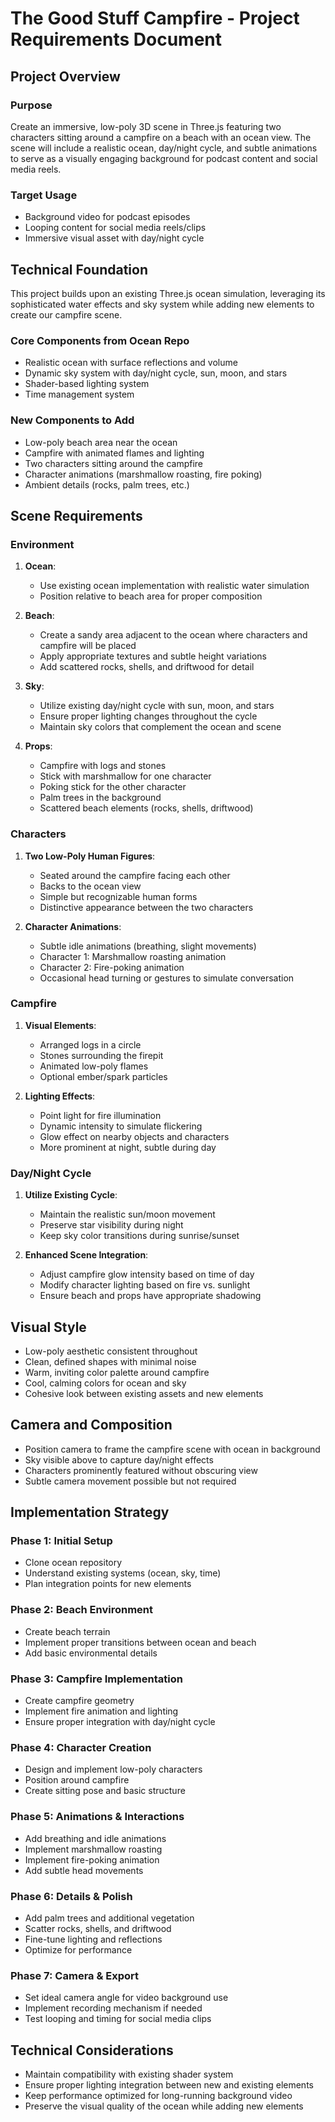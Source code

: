 # The Good Stuff Campfire - Project Requirements Document

## Project Overview

### Purpose
Create an immersive, low-poly 3D scene in Three.js featuring two characters sitting around a campfire on a beach with an ocean view. The scene will include a realistic ocean, day/night cycle, and subtle animations to serve as a visually engaging background for podcast content and social media reels.

### Target Usage
- Background video for podcast episodes
- Looping content for social media reels/clips
- Immersive visual asset with day/night cycle

## Technical Foundation

This project builds upon an existing Three.js ocean simulation, leveraging its sophisticated water effects and sky system while adding new elements to create our campfire scene.

### Core Components from Ocean Repo
- Realistic ocean with surface reflections and volume
- Dynamic sky system with day/night cycle, sun, moon, and stars
- Shader-based lighting system
- Time management system

### New Components to Add
- Low-poly beach area near the ocean
- Campfire with animated flames and lighting
- Two characters sitting around the campfire
- Character animations (marshmallow roasting, fire poking)
- Ambient details (rocks, palm trees, etc.)

## Scene Requirements

### Environment
1. **Ocean**:
   - Use existing ocean implementation with realistic water simulation
   - Position relative to beach area for proper composition

2. **Beach**:
   - Create a sandy area adjacent to the ocean where characters and campfire will be placed
   - Apply appropriate textures and subtle height variations
   - Add scattered rocks, shells, and driftwood for detail

3. **Sky**:
   - Utilize existing day/night cycle with sun, moon, and stars
   - Ensure proper lighting changes throughout the cycle
   - Maintain sky colors that complement the ocean and scene

4. **Props**:
   - Campfire with logs and stones
   - Stick with marshmallow for one character
   - Poking stick for the other character
   - Palm trees in the background
   - Scattered beach elements (rocks, shells, driftwood)

### Characters
1. **Two Low-Poly Human Figures**:
   - Seated around the campfire facing each other
   - Backs to the ocean view
   - Simple but recognizable human forms
   - Distinctive appearance between the two characters

2. **Character Animations**:
   - Subtle idle animations (breathing, slight movements)
   - Character 1: Marshmallow roasting animation
   - Character 2: Fire-poking animation
   - Occasional head turning or gestures to simulate conversation

### Campfire
1. **Visual Elements**:
   - Arranged logs in a circle
   - Stones surrounding the firepit
   - Animated low-poly flames
   - Optional ember/spark particles

2. **Lighting Effects**:
   - Point light for fire illumination
   - Dynamic intensity to simulate flickering
   - Glow effect on nearby objects and characters
   - More prominent at night, subtle during day

### Day/Night Cycle
1. **Utilize Existing Cycle**:
   - Maintain the realistic sun/moon movement
   - Preserve star visibility during night
   - Keep sky color transitions during sunrise/sunset

2. **Enhanced Scene Integration**:
   - Adjust campfire glow intensity based on time of day
   - Modify character lighting based on fire vs. sunlight
   - Ensure beach and props have appropriate shadowing

## Visual Style
- Low-poly aesthetic consistent throughout
- Clean, defined shapes with minimal noise
- Warm, inviting color palette around campfire
- Cool, calming colors for ocean and sky
- Cohesive look between existing assets and new elements

## Camera and Composition
- Position camera to frame the campfire scene with ocean in background
- Sky visible above to capture day/night effects
- Characters prominently featured without obscuring view
- Subtle camera movement possible but not required

## Implementation Strategy

### Phase 1: Initial Setup
- Clone ocean repository
- Understand existing systems (ocean, sky, time)
- Plan integration points for new elements

### Phase 2: Beach Environment
- Create beach terrain
- Implement proper transitions between ocean and beach
- Add basic environmental details

### Phase 3: Campfire Implementation
- Create campfire geometry
- Implement fire animation and lighting
- Ensure proper integration with day/night cycle

### Phase 4: Character Creation
- Design and implement low-poly characters
- Position around campfire
- Create sitting pose and basic structure

### Phase 5: Animations & Interactions
- Add breathing and idle animations
- Implement marshmallow roasting
- Implement fire-poking animation
- Add subtle head movements

### Phase 6: Details & Polish
- Add palm trees and additional vegetation
- Scatter rocks, shells, and driftwood
- Fine-tune lighting and reflections
- Optimize for performance

### Phase 7: Camera & Export
- Set ideal camera angle for video background use
- Implement recording mechanism if needed
- Test looping and timing for social media clips

## Technical Considerations
- Maintain compatibility with existing shader system
- Ensure proper lighting integration between new and existing elements
- Keep performance optimized for long-running background video
- Preserve the visual quality of the ocean while adding new elements